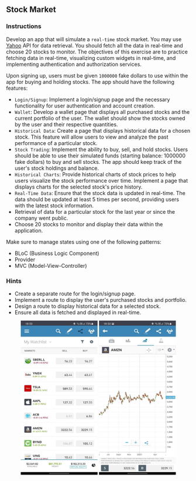 ## Stock Market

### Instructions

Develop an app that will simulate a `real-time` stock market. You may use [Yahoo](https://algotrading101.com/learn/yahoo-finance-api-guide/#:~:text=Why%20should%20I%20use%20the%20Yahoo%20Finance%20API%3F,-Free&text=One%20good%20reason%20is%20because%20it%20can%20be%20completely%20free.) API for data retrieval.
You should fetch all the data in real-time and choose 20 stocks to monitor. The objectives of this exercise are to practice fetching data in real-time, visualizing custom widgets in real-time, and implementing authentication and authorization services.

Upon signing up, users must be given `1000000` fake dollars to use within the app for buying and holding stocks. The app should have the following features:

- `Login/Signup`: Implement a login/signup page and the necessary functionality for user authentication and account creation.
- `Wallet`: Develop a wallet page that displays all purchased stocks and the current portfolio of the user. The wallet should show the stocks owned by the user and their respective quantities.
- `Historical Data`: Create a page that displays historical data for a chosen stock. This feature will allow users to view and analyze the past performance of a particular stock.
- `Stock Trading`: Implement the ability to buy, sell, and hold stocks. Users should be able to use their simulated funds (starting balance: 1000000 fake dollars) to buy and sell stocks. The app should keep track of the user's stock holdings and balance.
- `Historical Charts`: Provide historical charts of stock prices to help users visualize the stock performance over time. Implement a page that displays charts for the selected stock's price history.
- `Real-Time Data`: Ensure that the stock data is updated in real-time. The data should be updated at least 5 times per second, providing users with the latest stock information.
- Retrieval of data for a particular stock for the last year or since the company went public.
- Choose 20 stocks to monitor and display their data within the application.

Make sure to manage states using one of the following patterns:

- BLoC (Business Logic Component)
- Provider
- MVC (Model-View-Controller)

### Hints

- Create a separate route for the login/signup page.
- Implement a route to display the user's purchased stocks and portfolio.
- Design a route to display historical data for a selected stock.
- Ensure all data is fetched and displayed in real-time.

<center>
<img src="./resources/stockMarket.01.jpg?raw=true" style = "width: 210px !important; height: 420px !important;"/>
<img src="./resources/stockMarket.02.jpg?raw=true" style = "width: 210px !important; height: 420px !important;"/>
</center>
